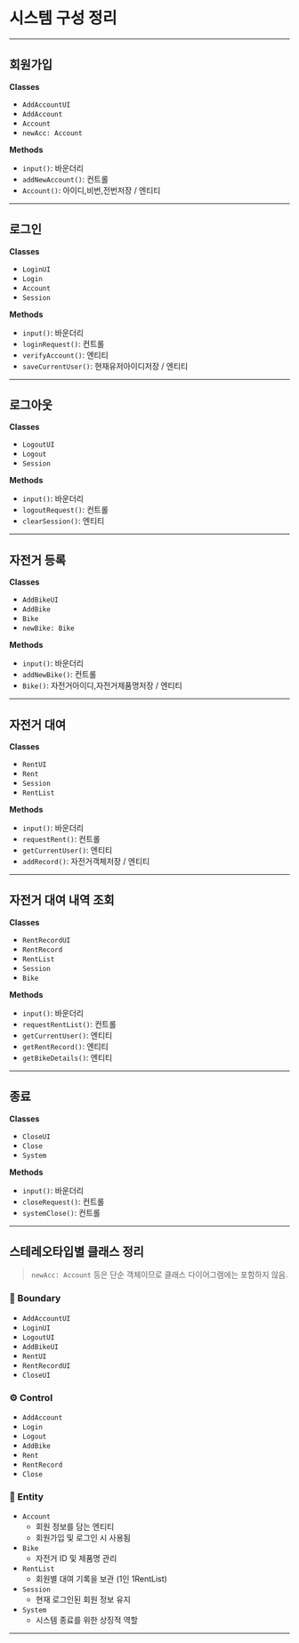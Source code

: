 # 시스템 구성 정리

---

## 회원가입
**Classes**  
- `AddAccountUI`  
- `AddAccount`  
- `Account`  
- `newAcc: Account` 

**Methods**  
- `input()`: 바운더리  
- `addNewAccount()`: 컨트롤  
- `Account()`: 아이디,비번,전번저장 / 엔티티    

---

## 로그인
**Classes**  
- `LoginUI`  
- `Login`  
- `Account`  
- `Session`  

**Methods**  
- `input()`: 바운더리  
- `loginRequest()`: 컨트롤   
- `verifyAccount()`: 엔티티   
- `saveCurrentUser()`: 현재유저아이디저장 / 엔티티  

---

## 로그아웃
**Classes**  
- `LogoutUI`  
- `Logout`  
- `Session`  

**Methods**  
- `input()`: 바운더리  
- `logoutRequest()`: 컨트롤  
- `clearSession()`: 엔티티  

---

## 자전거 등록
**Classes**  
- `AddBikeUI`  
- `AddBike`  
- `Bike`  
- `newBike: Bike`    

**Methods**  
- `input()`: 바운더리  
- `addNewBike()`: 컨트롤  
- `Bike()`: 자전거아이디,자전거제품명저장 / 엔티티  

---

## 자전거 대여
**Classes**  
- `RentUI`  
- `Rent`  
- `Session`  
- `RentList`  

**Methods**  
- `input()`: 바운더리  
- `requestRent()`: 컨트롤  
- `getCurrentUser()`: 엔티티  
- `addRecord()`: 자전거객체저장 / 엔티티  

---

## 자전거 대여 내역 조회
**Classes**  
- `RentRecordUI`  
- `RentRecord`  
- `RentList`  
- `Session`  
- `Bike`  

**Methods**  
- `input()`: 바운더리  
- `requestRentList()`: 컨트롤  
- `getCurrentUser()`: 엔티티  
- `getRentRecord()`: 엔티티  
- `getBikeDetails()`: 엔티티 

---

## 종료
**Classes**  
- `CloseUI`  
- `Close`  
- `System`  

**Methods**  
- `input()`: 바운더리  
- `closeRequest()`: 컨트롤  
- `systemClose()`: 컨트롤  

---

## 스테레오타입별 클래스 정리

> `newAcc: Account` 등은 단순 객체이므로 클래스 다이어그램에는 포함하지 않음.

### 📘 Boundary
- `AddAccountUI`  
- `LoginUI`  
- `LogoutUI`  
- `AddBikeUI`  
- `RentUI`  
- `RentRecordUI`  
- `CloseUI`

### ⚙️ Control
- `AddAccount`  
- `Login`  
- `Logout`  
- `AddBike`  
- `Rent`  
- `RentRecord`  
- `Close`

### 🧾 Entity
- `Account`  
  - 회원 정보를 담는 엔티티  
  - 회원가입 및 로그인 시 사용됨  
- `Bike`  
  - 자전거 ID 및 제품명 관리  
- `RentList`  
  - 회원별 대여 기록을 보관 (1인 1RentList)  
- `Session`  
  - 현재 로그인된 회원 정보 유지  
- `System`  
  - 시스템 종료를 위한 상징적 역할  

---
